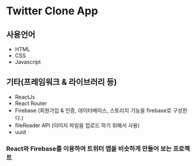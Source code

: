 # Twitter Clone App

## 사용언어

-   HTML
-   CSS
-   Javascript

## 기타(프레임워크 & 라이브러리 등)

-   ReactJs
-   React Router
-   Firebase (회원가입 & 인증, 데이터베이스, 스토리지 기능을 firebase로 구성한다.)
-   fileReader API (이미지 파일을 업로드 하기 위해서 사용)
-   uuid

### React와 Firebase를 이용하여 트위터 앱을 비슷하게 만들어 보는 프로젝트
